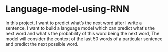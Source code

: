 # Language-model-using-RNN
In this project, I want to predict what’s the next word after I write a sentence, I want to build a language model which can predict what's the next word and what's the probability of this word being the next word, The model will consider the context of the last 50 words of a particular sentence and predict the next possible word. 

